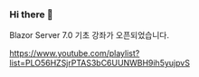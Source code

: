 ### Hi there 👋

Blazor Server 7.0 기초 강좌가 오픈되었습니다.

https://www.youtube.com/playlist?list=PLO56HZSjrPTAS3bC6UUNWBH9ih5yujpvS

<!--
**VisualAcademy/VisualAcademy** is a ✨ _special_ ✨ repository because its `README.md` (this file) appears on your GitHub profile.

Here are some ideas to get you started:

- 🔭 I’m currently working on ...
- 🌱 I’m currently learning ...
- 👯 I’m looking to collaborate on ...
- 🤔 I’m looking for help with ...
- 💬 Ask me about ...
- 📫 How to reach me: ...
- 😄 Pronouns: ...
- ⚡ Fun fact: ...
-->
